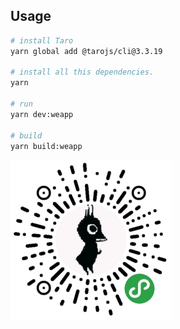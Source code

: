 ## Usage

```bash
# install Taro 
yarn global add @tarojs/cli@3.3.19

# install all this dependencies.
yarn

# run
yarn dev:weapp

# build
yarn build:weapp
```

![qrcode](qrcode.jpg)
